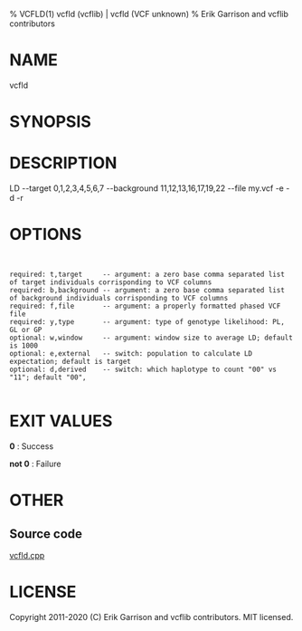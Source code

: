 % VCFLD(1) vcfld (vcflib) | vcfld (VCF unknown)
% Erik Garrison and vcflib contributors

# NAME

vcfld

# SYNOPSIS



# DESCRIPTION

LD --target 0,1,2,3,4,5,6,7 --background 11,12,13,16,17,19,22 --file my.vcf -e -d -r



# OPTIONS

```


required: t,target     -- argument: a zero base comma separated list of target individuals corrisponding to VCF columns        
required: b,background -- argument: a zero base comma separated list of background individuals corrisponding to VCF columns    
required: f,file       -- argument: a properly formatted phased VCF file                                                       
required: y,type       -- argument: type of genotype likelihood: PL, GL or GP                                                  
optional: w,window     -- argument: window size to average LD; default is 1000                                                 
optional: e,external   -- switch: population to calculate LD expectation; default is target                                    
optional: d,derived    -- switch: which haplotype to count "00" vs "11"; default "00",                                   


```





# EXIT VALUES

**0**
: Success

**not 0**
: Failure

# OTHER

## Source code

[vcfld.cpp](https://github.com/vcflib/vcflib/blob/master/src/vcfld.cpp)

# LICENSE

Copyright 2011-2020 (C) Erik Garrison and vcflib contributors. MIT licensed.

<!--
  Created with ./scripts/bin2md.rb scripts/bin2md-template.erb
-->
